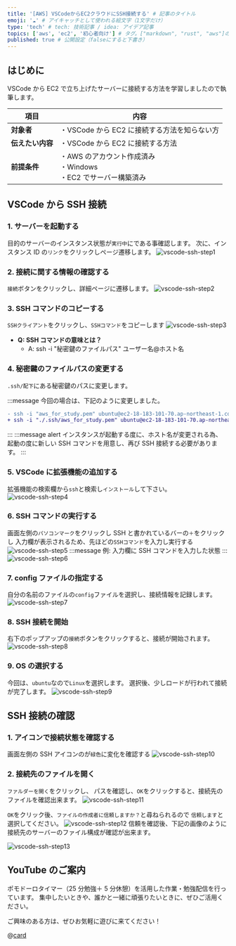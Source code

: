 ```yaml
---
title: '[AWS] VSCodeからEC2クラウドにSSH接続する' # 記事のタイトル
emoji: '☁️' # アイキャッチとして使われる絵文字（1文字だけ）
type: 'tech' # tech: 技術記事 / idea: アイデア記事
topics: ['aws', 'ec2', '初心者向け'] # タグ。["markdown", "rust", "aws"]のように指定する
published: true # 公開設定（falseにすると下書き）
---
```


## はじめに

VSCode から EC2 で立ち上げたサーバーに接続する方法を学習しましたので執筆します。

| 項目             | 内容                                                                |
| ---------------- | ------------------------------------------------------------------- |
| **対象者**       | ・VSCode から EC2 に接続する方法を知らない方                        |
| **伝えたい内容** | ・VSCode から EC2 に接続する方法                                    |
| **前提条件**     | ・AWS のアカウント作成済み<br>・Windows<br>・EC2 でサーバー構築済み |

## VSCode から SSH 接続

### 1. サーバーを起動する

目的のサーバーのインスタンス状態が`実行中`にである事確認します。
次に、インスタンス ID の`リンク`をクリックしページ遷移します。
![vscode-ssh-step1](/images/vscode-ssh-step1.png)

### 2. 接続に関する情報の確認する

`接続`ボタンをクリックし、詳細ページに遷移します。
![vscode-ssh-step2](/images/vscode-ssh-step2.png)

### 3. SSH コマンドのコピーする

`SSHクライアント`をクリックし、`SSHコマンド`をコピーします
![vscode-ssh-step3](/images/vscode-ssh-step3.png)

- **Q: SSH コマンドの意味とは？**
  - A: ssh -i "秘密鍵のファイルパス" ユーザー名@ホスト名

### 4. 秘密鍵のファイルパスの変更する

`.ssh/配下`にある秘密鍵のパスに変更します。

:::message
今回の場合は、下記のように変更しました。

```diff bash
- ssh -i "aws_for_study.pem" ubuntu@ec2-18-183-101-70.ap-northeast-1.compute.amazonaws.com
+ ssh -i "./.ssh/aws_for_study.pem" ubuntu@ec2-18-183-101-70.ap-northeast-1.compute.amazonaws.com
```

:::
:::message alert
インスタンスが起動する度に、ホスト名が変更される為、
起動の度に新しい SSH コマンドを用意し、再び SSH 接続する必要があります。
:::

### 5. VSCode に拡張機能の追加する

拡張機能の検索欄から`ssh`と検索し`インストール`して下さい。
![vscode-ssh-step4](/images/vscode-ssh-step4.png)

### 6. SSH コマンドの実行する

画面左側の`パソコンマーク`をクリックし
SSH と書かれているバーの`＋`をクリックし
入力欄が表示されるため、先ほどの`SSHコマンド`を入力し実行する
![vscode-ssh-step5](/images/vscode-ssh-step5.png)
:::message
例: 入力欄に SSH コマンドを入力した状態
:::
![vscode-ssh-step6](/images/vscode-ssh-step6.png)

### 7. config ファイルの指定する

自分の名前のファイルの`config`ファイルを選択し、接続情報を記録します。
![vscode-ssh-step7](/images/vscode-ssh-step7.png)

### 8. SSH 接続を開始

右下のポップアップの`接続`ボタンをクリックすると、接続が開始されます。
![vscode-ssh-step8](/images/vscode-ssh-step8.png)

### 9. OS の選択する

今回は、`ubuntu`なので`Linux`を選択します。
選択後、少しロードが行われて接続が完了します。
![vscode-ssh-step9](/images/vscode-ssh-step9.png)

## SSH 接続の確認

### 1. アイコンで接続状態を確認する

画面左側の SSH アイコンのが`緑色`に変化を確認する
![vscode-ssh-step10](/images/vscode-ssh-step10.png)

### 2. 接続先のファイルを開く

`ファルダーを開く`をクリックし、
パスを確認し、`OK`をクリックすると、接続先のファイルを確認出来ます。
![vscode-ssh-step11](/images/vscode-ssh-step11.png)

`OK`をクリック後、`ファイルの作成者に信頼しますか？`と尋ねられるので
`信頼します`と選択してください。
![vscode-ssh-step12](/images/vscode-ssh-step12.png)
信頼を確認後、下記の画像のように接続先のサーバーのファイル構成が確認が出来ます。

![vscode-ssh-step13](/images/vscode-ssh-step13.png)

## YouTube のご案内

ポモドーロタイマー（25 分勉強＋ 5 分休憩）を活用した作業・勉強配信を行っています。
集中したいときや、誰かと一緒に頑張りたいときに、ぜひご活用ください。

ご興味のある方は、ぜひお気軽に遊びに来てください！

@[card](https://www.youtube.com/@aew2sbee)
